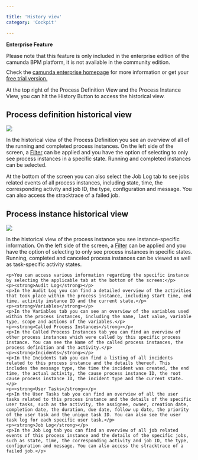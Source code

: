 ```yaml
---

title: 'History view'
category: 'Cockpit'

---
```


<div class="alert alert-warning">
 <p><strong>Enterprise Feature</strong></p>
 Please note that this feature is only included in the enterprise edition of the camunda BPM platform, it is not available in the community edition.
 <p style="margin-top:10px">Check the <a href="http://camunda.com/bpm/enterprise/ ">camunda enterprise homepage</a> for more information or get your <a href="http://camunda.com/bpm/enterprise/trial/">free trial version.</a></p></div>

At the top right of the Process Definition View and the Process Instance View, you can hit the History Button to access the historical view.

## Process definition historical view

<div class="row">
  <div class="col-xs-6 col-sm-6 col-md-3">
    <img data-img-thumb src="ref:asset:/assets/img/implementation-cockpit/cockpit-history-view-process-definition-history.png" />
  </div>
  <div class="col-xs-6 col-sm-6 col-md-9">
    <p>In the historical view of the Process Definition you see an overview of all of the running and completed process instances. On the left side of the screen, a <a href="ref:#cockpit-process-definition-view-filter">Filter</a> can be applied and you have the option of selecting to only see process instances in a specific state. Running and completed instances can be selected.</p>
    <p>At the bottom of the screen you can also select the Job Log tab to see jobs related events of all process instances, including state, time, the corresponding activity and job ID, the type, configuration and message. You can also access the stracktrace of a failed job.</p>
  </div>
</div>


## Process instance historical view

<div class="row">
  <div class="col-xs-6 col-sm-6 col-md-3">
    <img data-img-thumb src="ref:asset:/assets/img/implementation-cockpit/cockpit-history-view-process-instance-history.png" />
  </div>
  <div class="col-xs-6 col-sm-6 col-md-9">
    <p>In the historical view of the process instance you see instance-specific information. On the left side of the screen, a <a href="ref:#cockpit-process-definition-view-filter">Filter</a> can be applied and you have the option of selecting to only see process instances in specific states. Running, completed and canceled process instances can be viewed as well as task-specific activity states. </p>

    <p>You can access various information regarding the specific instance by selecting the applicable tab at the bottom of the screen:</p>
    <p><strong>Audit Log</strong></p>
    <p>In the Audit Log you can find a detailed overview of the activities that took place within the process instance, including start time, end time, activity instance ID and the current state.</p>
    <p><strong>Variables</strong></p>
    <p>In the Variables tab you can see an overview of the variables used within the process instances, including the name, last value, variable type, scope and actions of the variables.</p>
    <p><strong>Called Process Instances</strong></p>
    <p>In the Called Process Instances tab you can find an overview of other process instances which were called by this specific process instance. You can see the Name of the called process instances, the process definition and the activity.</p>
    <p><strong>Incidents</strong></p>
    <p>In the Incidents tab you can find a listing of all incidents related to this process instance and the details thereof. This includes the message type, the time the incident was created, the end time, the actual activity, the cause process instance ID, the root cause process instance ID, the incident type and the current state.</p>
    <p><strong>User Tasks</strong></p>
    <p>In the User Tasks tab you can find an overview of all the user tasks related to this process instance and the details of the specific user tasks, such as the activity, the assignee, owner, creation date, completion date, the duration, due date, follow up date, the priority of the user task and the unique task ID. You can also see the user task log for each specific user task.</p>
    <p><strong>Job Log</strong></p>
    <p>In the Job Log tab you can find an overview of all job related events of this process instance and the details of the specific jobs, such as state, time, the corresponding activity and job ID, the type, configuration and message. You can also access the stracktrace of a failed job.</p>
  </div>
</div>
